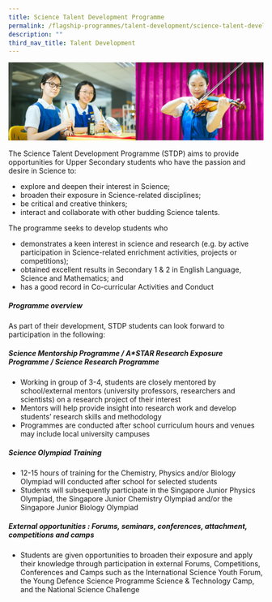 ```yaml
---
title: Science Talent Development Programme
permalink: /flagship-programmes/talent-development/science-talent-development-programme/
description: ""
third_nav_title: Talent Development
---
```


![](/images/01%20Banner%20Photos/01%20subpage%20flagship-programme.jpg)

The Science Talent Development Programme (STDP) aims to provide opportunities for Upper Secondary students who have the passion and desire in Science to:  

*   explore and deepen their interest in Science;
*   broaden their exposure in Science-related disciplines;
*   be critical and creative thinkers;
*   interact and collaborate with other budding Science talents.

The programme seeks to develop students who  

*   demonstrates a keen interest in science and research (e.g. by active participation in Science-related enrichment activities, projects or competitions);  
*   obtained excellent results in Secondary 1 & 2 in English Language, Science and Mathematics; and  
*   has a good record in Co-curricular Activities and Conduct  
    
##### **Programme overview**<br>
As part of their development, STDP students can look forward to participation in the following:  

##### **Science Mentorship Programme / A*STAR Research Exposure Programme / Science Research Programme**

* Working in group of 3-4, students are closely mentored by school/external mentors (university professors, researchers and scientists) on a research project of their interest
* Mentors will help provide insight into research work and develop students’ research skills and methodology
* Programmes are conducted after school curriculum hours and venues may include local university campuses

##### **Science Olympiad Training**

* 12-15 hours of training for the Chemistry, Physics and/or Biology Olympiad will conducted after school for selected students
* Students will subsequently participate in the Singapore Junior Physics Olympiad, the Singapore Junior Chemistry Olympiad and/or the Singapore Junior Biology Olympiad

##### **External opportunities : Forums, seminars, conferences, attachment, competitions and camps**

* Students are given opportunities to broaden their exposure and apply their knowledge through participation in external Forums, Competitions, Conferences and Camps such as the International Science Youth Forum, the Young Defence Science Programme Science & Technology Camp, and the National Science Challenge